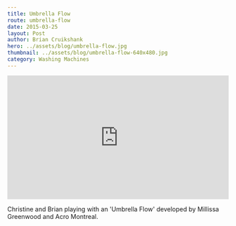 ```yaml
---
title: Umbrella Flow
route: umbrella-flow
date: 2015-03-25
layout: Post
author: Brian Cruikshank
hero: ../assets/blog/umbrella-flow.jpg
thumbnail: ../assets/blog/umbrella-flow-640x480.jpg
category: Washing Machines
---
```

<style>.embed-container { position: relative; padding-bottom: 56.25%; height: 0; overflow: hidden; max-width: 100%; } .embed-container iframe, .embed-container object, .embed-container embed { position: absolute; top: 0; left: 0; width: 100%; height: 100%; }</style><div class='embed-container'><iframe src='https://www.youtube.com/embed/JuWm-jIoPAo' frameborder='0' allowfullscreen></iframe></div>

Christine and Brian playing with an 'Umbrella Flow' developed by Millissa Greenwood and Acro Montreal.
